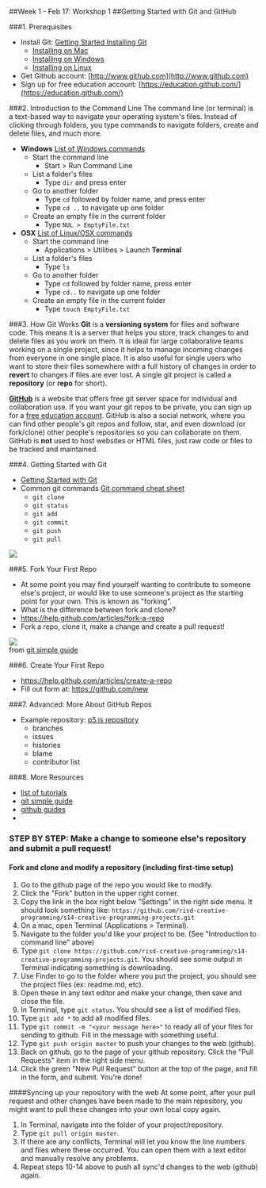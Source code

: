##Week 1 - Feb 17: Workshop 1
##Getting Started with Git and GitHub

###1. Prerequisites
* Install Git: [Getting Started Installing Git](http://git-scm.com/book/en/Getting-Started-Installing-Git)
    * [Installing on Mac](http://git-scm.com/book/en/Getting-Started-Installing-Git#Installing-on-Mac)
    * [Installing on Windows](http://git-scm.com/book/en/Getting-Started-Installing-Git#Installing-on-Windows)
    * [Installing on Linux](http://git-scm.com/book/en/Getting-Started-Installing-Git#Installing-on-Linux)
* Get Github account: [http://www.github.com](http://www.github.com)
* Sign up for free education account: [https://education.github.com/](https://education.github.com/)

###2. Introduction to the Command Line
The command line (or terminal) is a text-based way to navigate your operating system's files.  Instead of clicking through folders, you type commands to navigate folders, create and delete files, and much more.
* **Windows** [List of Windows commands](http://ss64.com/nt/)
  * Start the command line
      * Start > Run Command Line
  * List a folder's files
      * Type `dir` and press enter
  * Go to another folder
      * Type `cd` followed by folder name, and press enter
      * Type `cd ..` to navigate up one folder
  * Create an empty file in the current folder
      * Type `NUL > EmptyFile.txt`
* **OSX** [List of Linux/OSX commands](http://ss64.com/bash/)
    * Start the command line
        * Applications > Utilities > Launch **Terminal**
    * List a folder's files
        * Type `ls`
    * Go to another folder
        * Type `cd` followed by folder name, press enter
        * Type `cd..` to navigate up one folder
    * Create an empty file in the current folder
        * Type `touch EmptyFile.txt`

###3. How Git Works
**Git** is a **versioning system** for files and software code.  This means it is a server that helps you store, track changes to and delete files as you work on them.  It is ideal for large collaborative teams working on a single project, since it helps to manage incoming changes from everyone in one single place.  It is also useful for single users who want to store their files somewhere with a full history of changes in order to **revert** to changes if files are ever lost.  A single git project is called a **repository** (or **repo** for short).

**[GitHub](http://www.github.com)** is a website that offers free git server space for individual and collaboration use.  If you want your git repos to be private, you can sign up for a [free education account](https://education.github.com/).  GitHub is also a social network, where you can find other people's git repos and follow, star, and even download (or fork/clone) other people's repositories so you can collaborate on them.  GitHub is **not** used to host websites or HTML files, just raw code or files to be tracked and maintained.

###4. Getting Started with Git
* [Getting Started with Git](http://try.github.io/levels/1/challenges/1)
* Common git commands [Git command cheat sheet](http://www.git-tower.com/blog/git-cheat-sheet-detail/)
    * `git clone`
    * `git status`
    * `git add`
    * `git commit`
    * `git push`
    * `git pull`

![](http://i.imgur.com/66NShs3.png)


###5. Fork Your First Repo
* At some point you may find yourself wanting to contribute to someone else's project, or would like to use someone's project as the starting point for your own. This is known as "forking".
* What is the difference between fork and clone?
* https://help.github.com/articles/fork-a-repo
* Fork a repo, clone it, make a change and create a pull request!

![](http://i.imgur.com/OcLcCCh.png)  
from [git simple guide](http://rogerdudler.github.io/git-guide/)

###6. Create Your First Repo
* https://help.github.com/articles/create-a-repo
* Fill out form at: https://github.com/new

###7. Advanced: More About GitHub Repos
* Example repository: [p5.js repository](https://github.com/lmccart/p5.js)
    * branches
    * issues
    * histories
    * blame
    * contributor list

###8. More Resources
* [list of tutorials](https://help.github.com/articles/what-are-other-good-resources-for-learning-git-and-github)
* [git simple guide](http://rogerdudler.github.io/git-guide/)
* [github guides](http://guides.github.com/)
* 


### STEP BY STEP: Make a change to someone else's repository and submit a pull request!

#### Fork and clone and modify a repository (including first-time setup)
1. Go to the github page of the repo you would like to modify.
2. Click the "Fork" button in the upper right corner.
3. Copy the link in the box right below "Settings" in the right side menu. It should look something like: `https://github.com/risd-creative-programming/s14-creative-programming-projects.git`
4. On a mac, open Terminal (Applications > Terminal).
5. Navigate to the folder you'd like your project to be. (See "Introduction to command line" above)
6. Type `git clone https://github.com/risd-creative-programming/s14-creative-programming-projects.git`. You should see some output in Terminal indicating something is downloading.
7. Use Finder to go to the folder where you put the project, you should see the project files (ex: readme.md, etc).
8. Open these in any text editor and make your change, then save and close the file.
9. In Terminal, type `git status`. You should see a list of modified files.
10. Type `git add *` to add all modified files.
11. Type `git commit -m "<your message here>"` to ready all of your files for sending to github. Fill in the message with something useful.
12. Type `git push origin master` to push your changes to the web (github).
13. Back on github, go to the page of your github repository. Click the "Pull Requests" item in the right side menu.
14. Click the green "New Pull Request" button at the top of the page, and fill in the form, and submit. You're done!

####Syncing up your repository with the web
At some point, after your pull request and other changes have been made to the main repository, you might want to pull these changes into your own local copy again.

1. In Terminal, navigate into the folder of your project/repository.
2. Type `git pull origin master`. 
3. If there are any conflicts, Terminal will let you know the line numbers and files where these occurred. You can open them with a text editor and manually resolve any problems.
4. Repeat steps 10-14 above to push all sync'd changes to the web (github) again.
